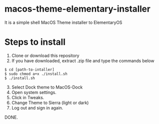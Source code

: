 # macos-theme-elementary-installer
It is a simple shell MacOS Theme installer to ElementaryOS

# Steps to install
1. Clone or download this repository
2. If you have downloaded, extract .zip file and type the commands below

```console
$ cd [path-to-intaller]
$ sudo chmod a+x ./install.sh
$ ./install.sh
```

3. Select Dock theme to MacOS-Dock
4. Open system settings.
4. Click in Tweaks.
5. Change Theme to Sierra (light or dark)
6. Log out and sign in again.

DONE.
